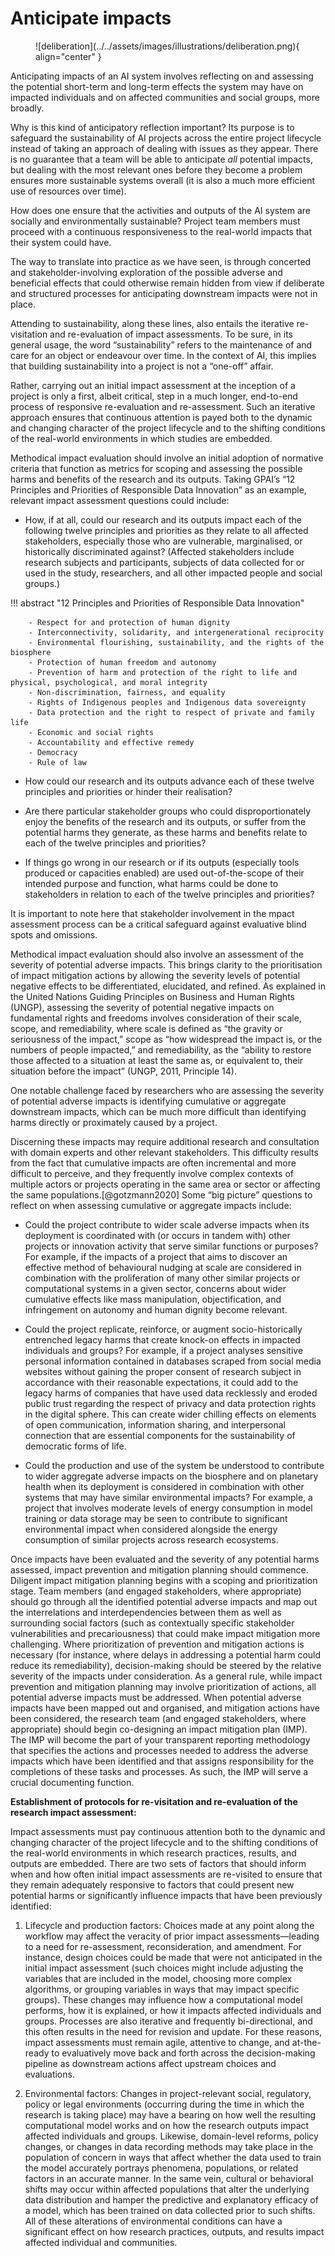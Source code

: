 # Anticipate impacts
<figure markdown>
  ![deliberation](../../assets/images/illustrations/deliberation.png){ align="center" }
</figure>


Anticipating impacts of an AI system involves reflecting on and assessing the potential short-term and long-term effects the system may have on impacted individuals and on affected communities and social groups, more broadly. 

Why is this kind of anticipatory reflection important? Its purpose is to safeguard the sustainability of AI projects across the entire project lifecycle instead of taking an approach of dealing with issues as they appear. There is no guarantee that a team will be able to anticipate *all* potential impacts, but dealing with the most relevant ones before they become a problem ensures more sustainable systems overall (it is also a much more efficient use of resources over time). 

How does one  ensure that the activities and outputs of the AI system are socially and environmentally sustainable? Project team members must proceed with a continuous responsiveness to the real-world impacts that their system could have. 

The way to translate into practice as we have seen, is through concerted and stakeholder-involving exploration of the possible adverse and beneficial effects that could otherwise remain hidden from view if deliberate and structured processes for anticipating downstream impacts were not in place. 

Attending to sustainability, along these lines, also entails the iterative re-visitation and re-evaluation of impact assessments. To be sure, in its general usage, the word “sustainability” refers to the maintenance of and care for an object or endeavour over time. In the context of AI, this implies that building sustainability into a project is not a “one-off” affair. 

Rather, carrying out an initial impact assessment at the inception of a project is only a first, albeit critical, step in a much longer, end-to-end process of responsive re-evaluation and re-assessment. Such an iterative approach ensures that continuous attention is payed both to the dynamic and changing character of the project lifecycle and to the shifting conditions of the real-world environments in which studies are embedded.

Methodical impact evaluation should involve an initial adoption of normative criteria that function as metrics for scoping and assessing the possible harms and benefits of the research and its outputs. Taking GPAI’s “12 Principles and Priorities of Responsible Data Innovation” as an example, relevant impact assessment questions could include:

- How, if at all, could our research and its outputs impact each of the following twelve principles and priorities as they relate to all affected stakeholders, especially those who are vulnerable, marginalised, or historically discriminated against? (Affected stakeholders include research subjects and participants, subjects of data collected for or used in the study, researchers, and all other impacted people and social groups.) 

!!! abstract "12 Principles and Priorities of Responsible Data Innovation"

        - Respect for and protection of human dignity
        - Interconnectivity, solidarity, and intergenerational reciprocity
        - Environmental flourishing, sustainability, and the rights of the biosphere
        - Protection of human freedom and autonomy
        - Prevention of harm and protection of the right to life and physical, psychological, and moral integrity
        - Non-discrimination, fairness, and equality
        - Rights of Indigenous peoples and Indigenous data sovereignty 
        - Data protection and the right to respect of private and family life
        - Economic and social rights
        - Accountability and effective remedy
        - Democracy
        - Rule of law


- How could our research and its outputs advance each of these twelve principles and priorities or hinder their realisation?

- Are there particular stakeholder groups who could disproportionately enjoy the benefits of the research and its outputs, or suffer from the potential harms they generate, as these harms and benefits relate to each of the twelve principles and priorities?

- If things go wrong in our research or if its outputs (especially tools produced or capacities enabled) are used out-of-the-scope of their intended purpose and function, what harms could be done to stakeholders in relation to each of the twelve principles and priorities?


It is important to note here that stakeholder involvement in the mpact assessment process can be a critical safeguard against evaluative blind spots and omissions. 

Methodical impact evaluation should also involve an assessment of the severity of potential adverse impacts. This brings clarity to the prioritisation of impact mitigation actions by allowing the severity levels of potential negative effects to be differentiated, elucidated, and refined. As explained in the United Nations Guiding Principles on Business and Human Rights (UNGP), assessing the severity of potential negative impacts on fundamental rights and freedoms involves consideration of their scale, scope, and remediability, where scale is defined as “the gravity or seriousness of the impact,” scope as “how widespread the impact is, or the numbers of people impacted,” and remediability, as the “ability to restore those affected to a situation at least the same as, or equivalent to, their situation before the impact” (UNGP, 2011, Principle 14).  

One notable challenge faced by researchers who are assessing the severity of potential adverse impacts is identifying cumulative or aggregate downstream impacts, which can be much more difficult than identifying harms directly or proximately caused by a project.

Discerning these impacts may require additional research and consultation with domain experts and other relevant stakeholders. This difficulty results from the fact that cumulative impacts are often incremental and more difficult to perceive, and they frequently involve complex contexts of multiple actors or projects operating in the same area or sector or affecting the same populations.[@gotzmann2020] Some “big picture” questions to reflect on when assessing cumulative or aggregate impacts include:
<!-- (Götzmann et al., 2020) -->

- Could the project contribute to wider scale adverse impacts when its deployment is coordinated with (or occurs in tandem with) other projects or innovation activity that serve similar functions or purposes? For example, if the impacts of a  project that aims to discover an effective method of behavioural nudging at scale are considered in combination with the proliferation of many other similar projects or computational systems in a given sector, concerns about wider cumulative effects like mass manipulation, objectification, and infringement on autonomy and human dignity become relevant.

- Could the project replicate, reinforce, or augment socio-historically entrenched legacy harms that create knock-on effects in impacted individuals and groups? For example, if a project analyses sensitive personal information contained in databases scraped from social media websites without gaining the proper consent of research subject in accordance with their reasonable expectations, it could add to the legacy harms of companies that have used data recklessly and eroded public trust regarding the respect of privacy and data protection rights in the digital sphere. This can create wider chilling effects on elements of open communication, information sharing, and interpersonal connection that are essential components for the sustainability of democratic forms of life.

- Could the production and use of the system be understood to contribute to wider aggregate adverse impacts on the biosphere and on planetary health when its deployment is considered in combination with other systems that may have similar environmental impacts? For example, a project that involves moderate levels of energy consumption in model training or data storage may be seen to contribute to significant environmental impact when considered alongside the energy consumption of similar projects across research ecosystems.

Once impacts have been evaluated and the severity of any potential harms assessed, impact prevention and mitigation planning should commence. Diligent impact mitigation planning begins with a scoping and prioritization stage. Team members (and engaged stakeholders, where appropriate) should go through all the identified potential adverse impacts and map out the interrelations and interdependencies between them as well as surrounding social factors (such as contextually specific stakeholder vulnerabilities and precariousness) that could make impact mitigation more challenging. Where prioritization of prevention and mitigation actions is necessary (for instance, where delays in addressing a potential harm could reduce its remediability), decision-making should be steered by the relative severity of the impacts under consideration. As a general rule, while impact prevention and mitigation planning may involve prioritization of actions, all potential adverse impacts must be addressed. When potential adverse impacts have been mapped out and organised, and mitigation actions have been considered, the research team (and engaged stakeholders, where appropriate) should begin co-designing an impact mitigation plan (IMP). The IMP will become the part of your transparent reporting methodology that specifies the actions and processes needed to address the adverse impacts which have been identified and that assigns responsibility for the completions of these tasks and processes. As such, the IMP will serve a crucial documenting function. 

**Establishment of protocols for re-visitation and re-evaluation of the research impact assessment:**

Impact assessments must pay continuous attention both to the dynamic and changing character of the project lifecycle and to the shifting conditions of the real-world environments in which research practices, results, and outputs are embedded. There are two sets of factors that should inform when and how often initial impact assessments are re-visited to ensure that they remain adequately responsive to factors that could present new potential harms or significantly influence impacts that have been previously identified: 

1.	Lifecycle and production factors: Choices made at any point along the workflow may affect the veracity of prior impact assessments—leading to a need for re-assessment, reconsideration, and amendment. For instance, design choices could be made that were not anticipated in the initial impact assessment (such choices might include adjusting the variables that are included in the model, choosing more complex algorithms, or grouping variables in ways that may impact specific groups). These changes may influence how a computational model performs, how it is explained, or how it impacts affected individuals and groups. Processes are also iterative and frequently bi-directional, and this often results in the need for revision and update. For these reasons, impact assessments must remain agile, attentive to change, and at-the-ready to evaluatively move back and forth across the decision-making pipeline as downstream actions affect upstream choices and evaluations.

2.	Environmental factors: Changes in project-relevant social, regulatory, policy or legal environments (occurring during the time in which the research is taking place) may have a bearing on how well the resulting computational model works and on how the research outputs impact affected individuals and groups. Likewise, domain-level reforms, policy changes, or changes in data recording methods may take place in the population of concern in ways that affect whether the data used to train the model accurately portrays phenomena, populations, or related factors in an accurate manner. In the same vein, cultural or behavioral shifts may occur within affected populations that alter the underlying data distribution and hamper the predictive and explanatory efficacy of a model, which has been trained on data collected prior to such shifts. All of these alterations of environmental conditions can have a significant effect on how research practices, outputs, and results impact affected individual and communities.


<!-- Although the demand to anticipate project impacts is not new for some areas of impact, there has not been a consistent standard for applying impact assessment to AI systems (CITE).  -->
<!-- There is a growing awareness of the importance of anticipatory reflection in terms of the wider social impacts an AI system might have. In academia for example, the NeuroIPS conference introduced a new ethics review protocol that required paper submissions to include an impact statement “discussing the broader impact of their work, including possible societal consequences—both positive and negative” (NeurIPS, 2020) (CITE). -->
<!-- ADD some more info from  -->

<!-- This demand to anticipate research impacts is not new in the modern academy—especially in the biomedical and social sciences, where IRB processes for research involving human subjects have been in place for decades (Abbott and Grady, 2011; Grady 2015). However, the novel human scale, breadth, and reach of CSS research, as well as the new (and often subtler) range of potential harms it poses to impacted individuals, communities, and the biosphere, call into question the adequacy of conventional IRB processes (Metcalf and Crawford, 2016). While the latter have been praised a necessary step forward in protecting the physical, mental, and moral integrity of human research subjects, building public trust in science, and institutionalising needed mechanisms for ethical oversight (Resnik, 2018), critics have also highlighted their unreliability, superficiality, narrowness, and inapplicability to the new set of information hazards posed by the processing of aggregated big data (Prunkl et al., 2021; Raymond, 2019). -->

<!-- A growing awareness of these deficiencies has generated an expanding interest in CSS-adjacent computational disciplines (like machine learning, artificial intelligence, and computational linguistics) to come up with more robust impact assessment regimes and ethics review processes (Hecht et al., 2020; Leins et al., 2020; Nanayakkara, 2021). For instance, in 2020, the NeurIPS conference introduced a new ethics review protocol that required paper submissions to include an impact statement “discussing the broader impact of their work, including possible societal consequences—both positive and negative” (NeurIPS, 2020). Informatively, this protocol was converted into a responsible research practices checklist in 2021 (NeurIPS, 2021) after technically oriented researchers protested that they lacked the training and guidance needed to carry out impact assessments effectively (Ashurst et al., 2021; Johnson, 2020; Prunkl et al., 2021). Though there has been recent progress made, in both AI and CSS research communities, to integrate some form of ethics training into professional development (Ashurst et al., 2020; Salganik and SICSS, nd.) and to articulate guidelines for anticipating ethical impacts (NeurIPS, 2022), there remains a lack of institutionalised instruction, codified guidance, and professional stewardship for research impact assessment processes. As an example, conferences such as ICWSM (2022), ICML (2022), NAACL (2022), and NAAC (2022) each require some form of research impact evaluation and ethical consideration, but aside from directing researchers to relevant professional guidelines and codes of conduct (e.g., from the ACL, ACM, and AAAI), there is scant direction on how to operationalise impact assessment processes (Prunkl et al., 2021). -->

<!-- What is missing from this patchwork of ethics review requirements and guidance is a set of widely accepted procedural mechanisms that would enable and standardise conscientious research impact assessment practices. To fill this gap, recent research into the governance practices needed to create responsible data research environments has called for a coherent, integrated, and holistic approach to impact assessment that includes several interrelated elements (Leslie 2019, 2020; Leslie et al., 2021, 2022b, 2022c, 2022d):  -->
<!-- is this the same in AI projects in general. -->

<!-- As we saw in chapter 3, engaging with stakeholders is a crucial step for anticipating the potential impacts of an AI project. Diligent impact assessment practices should include processes that allows team members to identify and evaluate the salience and contextual characteristics of individuals or groups who may be affected by, or may affect, the research project under consideration (Mitchell et al., 2017; Reed et al., 2005; Schmeer, 1999; Varvasovszky and Brugha, 2000). Stakeholder analysis aims to help researchers understand the relevance of each identified stakeholder to their project and to its use contexts.  It does this by providing a structured way to assess the relative interests, rights, vulnerabilities, and advantages of identified stakeholders as these characteristics may be impacted by, or may impact, the research.  -->

<!-- Three steps are involved in thorough stakeholder analysis. First, researchers should draw on desk-based research, domain expertise, local knowledge, and the lived experience of relevant community members to get a sense of the social environment and human factors that may be affected by, or may affect, the research. This initial exploration should also include positionality reflection to help determine whether the backgrounds of researchers could introduce biases or blind spots into the analysis (elaborated on in the next section). Second, building on this contextual understanding, researchers should identify those individuals and groups who may be significantly impacted by, or may impact, the project, paying close attention to vulnerable and protected groups. Finally, researchers should carry out a stakeholder salience analysis to determine the individuals and groups who are most relevant when considering potential project impacts. This involves assessing the relative interests, rights, vulnerabilities, and advantages of identified stakeholders as these characteristics may be impacted by the project.  -->

<!-- Stakeholder analyses may be carried out in a variety of ways that involve more-or-less stakeholder involvement. This spectrum of options ranges from analyses carried out exclusively by a research team without active community engagement to analyses built around the inclusion of community-led participation and co-design from the earliest stages of stakeholder identification. The degree of stakeholder involvement should vary from project to project based upon a preliminary assessment of the potential risks and hazards of the research, with stakeholder engagement being proportionate to the severity and scale of the potential dangers posed by the project.  -->

<!-- Establishment of clear normative criteria for impact assessment: Effective research impact assessment practices should start from a clear set of ethical values or human rights criteria against which the potential impacts of a project on affected individuals and communities can be evaluated. Such criteria should provide common but non-exclusive point of departure for collective deliberation about the ethical permissibility of the research project under consideration. Adopting common normative criteria from the outset enables reciprocally respectful, sincere, and open discussion about the ethical challenges a research project may face by helping to create a shared vocabulary for informed dialogue and impact assessment. Such a common starting point also facilitates deliberation about how to balance ethical values when they come into tension. -->

<!-- There is, however, a crucial hurdle that must be cleared when establishing which normative criteria to adopt. Amid the undeniable ethical plurality of modern social life, it has become essential to acknowledge the historically relative and contextually situated character of normative criteria per se (Ess, 2006; Lassman, 2011; Madsen and Strong, 2009). This implies that no fixed or universally accepted list of ethical values or fundamental rights and freedoms could pre-reflectively provide such a common starting point. Over the past several decades, research ethicists have, for this reason, taken a more pragmatic and empirically driven position, in proposing basic values, that begins by considering the set of real-world dangers posed by practices of scientific research and by the use of the innovations they yield. Indeed, the principles that have emerged from the two main sources of modern Western research ethics, namely, bioethics and human rights, have found their origins in moral claims that have responded directly to tangible, technologically inflicted harms and atrocities. Whereas the human rights perspective (and its expressions in the founding documents of research ethics, the 1947 Nuremberg Code and the 1964 Helsinki Declaration) has its roots in efforts to redress the well-known technological barbarisms and genocides of the mid-twentieth century, in the case of bioethics, its emergence tracked the public exposure in the 1960s and 1970s of several atrocities of human experimentation—such as the infamous Tuskegee syphilis experiment in the US.   -->

<!-- The responsiveness of the principles of human rights and bioethics to technological harms goes some way to explaining their prominence in contemporary digital ethics. Across all the iterations of the Internet Research Ethics guidelines (IRE 1.0, IRE 2.0, and IRE 3.0), the “Primary Ethical Norms”, which are taken as basic normative criteria (respect for persons, beneficence, and justice), are drawn directly from bioethics (Beauchamp, 2008; franzke et al., 2020). Likewise, in the applied ethics of artificial intelligence and data science, ethics researchers have broadly converged around human rights and bioethical principles that are seen as effectually responding to the real-world problems posed by the use of the AI and data-driven technologies themselves. These hazards include the potential loss of human agency, privacy, and social connection in the wake of expanding automation and datafication, harmful outcomes that may result from the use of poor-quality data or poorly designed systems, and the possibility that entrenched societal dynamics of bias and discrimination will be perpetuated or even augmented by data-driven technologies that tend to reinforce existing social and historical patterns. Accordingly, principles like protecting human dignity, respecting the integrity of private and family life, ensuring solidarity and social connection, supporting human and biospheric wellbeing, and safeguarding equal status, social justice, and the common good have emerged as widely accepted normative criteria (Council of Europe, 2020; High Level Expert Group on AI, 2019; Institute Of Electrical And Electronics Engineers, 2018; Leslie, 2019; Toronto Declaration, 2018; University of Montreal, 2017). -->

<!-- While these ethical values provide a solid basis for research impact assessment in CSS, there is another valence of ethical plurality that must be confronted. From a more interculturally oriented perspective, researchers must acknowledge that the exclusion of non-Western ethical frameworks from the dominant discourses that have shaped the ethics and governance of digital technologies and computational research up to the present reflects deeper legacies of coloniality and Western cultural hegemony that are in need of redress (de Sousa Santos, 2018 Medina, 2012; Quijano, 2007).  On this view, given the planetary stretch of CSS research, its research ethics must confront the way that such legacies have created an unsustainable homogeneity of ethical values in digital ethics. Resistance to the prevailing the monoculture of Western-centric morality will allow CSS research ethics to become sufficiently responsive to the condition of cultural and ethical pluralism that typifies the modern, interconnected global society both between nation-states and regions and within them (Aggarwal, 2020; franzke et al., 2020; Leslie et al., 2022a).   -->

<!-- Any normative criteria that form the basis for research impact assessment must thus be inclusive of the diverse cultural self-understandings and lived experience of all those who may be affected whether or not their value standpoints lie within predominant Western sociocultural sensibilities (Birhane, 2021; Mhlambi, 2020). To meet such a need for an ethically pluralistic and normatively inclusive approach to CSS research ethics, the establishment of clear normative criteria for impact assessment must reflect and foster non-Western visions of ethical life—visions that often depart from the predominant individualistic ethos of Anglo-European framings and instead embrace a more relational, biocentric, and community-based view of moral action and interaction (such as seen, for instance, in the Ubuntu affirmation of moral personhood through social relationality or in the Abya Yala Indigenous prioritization of living well, sumac kawsay, and the care for Mother Earth, Pachamama, in South America) (Eze, 2008; Gyekye, 1992; Huanacuni 2010; Kalumba, 2020; Mbiti, 1970; Menkiti, 1984; Walsh 2015, 2018). Attempts to actualise this broadened scope of normative criteria for assessment of the impacts of computational research and innovation have been recently made in UNESCO’s “Recommendation on the ethics of artificial intelligence”, which has been adopted by its 193 member states, and in the “12 Principles and Priorities of Responsible Data Innovation” proposed as part of the Global Partnership on AI’s (GPAI’s)  2021-2022 Advancing Data Justice Research and Practice project (include here as Annex 1). -->

<!-- Methodical evaluation of potential impacts and impact mitigation planning: The actual research impact assessment process provides an opportunity for research teams (and engaged stakeholders, where deemed appropriate) to produce detailed evaluations of the potential and actual impacts that the project may have, to contextualize and corroborate potential harms and benefits, to make possible the collaborative assessment of the severity of potential adverse impacts identified, and to facilitate the co-design of an impact mitigation plan. -->
<!--  -->
<!-- Methodical impact evaluation should involve an initial adoption of normative criteria that function as metrics for scoping and assessing the possible harms and benefits of the research and its outputs.  -->

<!-- Let't take GPAI's "12 Principles and Priorities of Responsible Data Innovation” as an example. -->


<!-- Relevant impact assessment questions could include: -->

<!-- - How, if at all, could our research and its outputs impact each of the following twelve principles and priorities as they relate to all affected stakeholders, especially those who are vulnerable, marginalised, or historically discriminated against? (Affected stakeholders include research subjects and participants, subjects of data collected for or used in the study, researchers, and all other impacted people and social groups.)  -->


<!-- - How could the project advance each of these twelve principles and priorities or hinder their realisation? -->

<!-- - Are there particular stakeholder groups who could disproportionately enjoy the benefits of the project, or suffer from the potential harms it generates, as these harms and benefits relate to each of the twelve principles and priorities? -->

<!-- - If things go wrong in the project (especially tools produced or capacities enabled) are used out-of-the-scope of their intended purpose and function, what harms could be done to stakeholders in relation to each of the twelve principles and priorities? -->

<!-- It is important to note here that stakeholder involvement in the research impact assessment process can be a critical safeguard against evaluative blind spots and omissions. Impacted individuals and social groups are often in a better position to identify salient impacts, and the inclusion of affected people in impact evaluation processes enables research teams to appropriately contextualize and corroborate the potential harms and benefits they discern in dialogue with people whose positionality and lived experience well situates them to reflectively anticipate possible hazards and advantages. -->

<!-- Methodical impact evaluation should also involve an assessment of the severity of potential adverse impacts. This brings clarity to the prioritisation of impact mitigation actions by allowing the severity levels of potential negative effects to be differentiated, elucidated, and refined. As explained in the United Nations Guiding Principles on Business and Human Rights (UNGP), assessing the severity of potential negative impacts on fundamental rights and freedoms involves consideration of their scale, scope, and remediability, where scale is defined as “the gravity or seriousness of the impact,” scope as “how widespread the impact is, or the numbers of people impacted,” and remediability, as the “ability to restore those affected to a situation at least the same as, or equivalent to, their situation before the impact” (UNGP, 2011, Principle 14).   -->

<!-- One notable challenge faced by researchers who are assessing the severity of potential adverse impacts is identifying cumulative or aggregate impacts of the research and its outputs on stakeholders (and their progeny) that could expand their effects beyond the scope of impact identified for those individuals and communities who are directed affected. Identifying cumulative or aggregate downstream impacts can be much more difficult than identifying harms directly or proximately caused by a research project and its outputs, and discerning these impacts may require additional research and consultation with domain experts and other relevant stakeholders. This difficulty results from the fact that cumulative impacts are often incremental and more difficult to perceive, and they frequently involve complex contexts of multiple actors or research projects operating in the same area or sector or affecting the same populations (Götzmann et al., 2020). Some “big picture” questions to reflect on when assessing cumulative or aggregate impacts include: -->

<!-- Could the research and its outputs contribute to wider scale adverse impacts when its deployment is coordinated with (or occurs in tandem with) other research projects or innovation activity that serve similar functions or purposes? For example, if the impacts of a CSS project that aims to discover an effective method of behavioural nudging at scale are considered in combination with the proliferation of many other similar projects or computational systems in a given sector, concerns about wider cumulative effects like mass manipulation, objectification, and infringement on autonomy and human dignity become relevant. -->

<!-- Could the research and its outputs replicate, reinforce, or augment socio-historically entrenched legacy harms that create knock-on effects in impacted individuals and groups? For example, if a CSS project analyses sensitive personal information contained in databases scraped from social media websites without gaining the proper consent of research subject in accordance with their reasonable expectations, it could add to the legacy harms of companies that have used data recklessly and eroded public trust regarding the respect of privacy and data protection rights in the digital sphere. This can create wider chilling effects on elements of open communication, information sharing, and interpersonal connection that are essential components for the sustainability of democratic forms of life. -->

<!-- Could the production and use of the system be understood to contribute to wider aggregate adverse impacts on the biosphere and on planetary health when its deployment is considered in combination with other systems that may have similar environmental impacts? For example, a CSS project that involves moderate levels of energy consumption in model training or data storage may be seen to contribute to significant environmental impact when considered alongside the energy consumption of similar projects across research ecosystems. -->

<!-- Once impacts have been evaluated and the severity of any potential harms assessed, impact prevention and mitigation planning should commence. Diligent impact mitigation planning begins with a scoping and prioritization stage. Research team members (and engaged stakeholders, where appropriate) should go through all the identified potential adverse impacts and map out the interrelations and interdependencies between them as well as surrounding social factors (such as contextually specific stakeholder vulnerabilities and precariousness) that could make impact mitigation more challenging. Where prioritization of prevention and mitigation actions is necessary (for instance, where delays in addressing a potential harm could reduce its remediability), decision-making should be steered by the relative severity of the impacts under consideration. As a general rule, while impact prevention and mitigation planning may involve prioritization of actions, all potential adverse impacts must be addressed. When potential adverse impacts have been mapped out and organised, and mitigation actions have been considered, the research team (and engaged stakeholders, where appropriate) should begin co-designing an impact mitigation plan (IMP). The IMP will become the part of your transparent reporting methodology that specifies the actions and processes needed to address the adverse impacts which have been identified and that assigns responsibility for the completions of these tasks and processes. As such, the IMP will serve a crucial documenting function.  -->

<!-- Establishment of protocols for re-visitation and re-evaluation of the research impact assessment: Research impact assessments must pay continuous attention both to the dynamic and changing character of the research lifecycles and to the shifting conditions of the real-world environments in which research practices, results, and outputs are embedded. There are two sets of factors that should inform when and how often initial research impact assessments are re-visited to ensure that they remain adequately responsive to factors that could present new potential harms or significantly influence impacts that have been previously identified:  -->

<!-- 1.	Research workflow and production factors: Choices made at any point along the research workflow may affect the veracity of prior impact assessments—leading to a need for re-assessment, reconsideration, and amendment. For instance, research design choices could be made that were not anticipated in the initial impact assessment (such choices might include adjusting the variables that are included in the model, choosing more complex algorithms, or grouping variables in ways that may impact specific groups). These changes may influence how a computational model performs, how it is explained, or how it impacts affected individuals and groups. Research processes are also iterative and frequently bi-directional, and this often results in the need for revision and update. For these reasons, research impact assessments must remain agile, attentive to change, and at-the-ready to evaluatively move back and forth across the decision-making pipeline as downstream actions affect upstream choices and evaluations. -->

<!-- 2.	Environmental factors: Changes in project-relevant social, regulatory, policy or legal environments (occurring during the time in which the research is taking place) may have a bearing on how well the resulting computational model works and on how the research outputs impact affected individuals and groups. Likewise, domain-level reforms, policy changes, or changes in data recording methods may take place in the population of concern in ways that affect whether the data used to train the model accurately portrays phenomena, populations, or related factors in an accurate manner. In the same vein, cultural or behavioral shifts may occur within affected populations that alter the underlying data distribution and hamper the predictive and explanatory efficacy of a model, which has been trained on data collected prior to such shifts. All of these alterations of environmental conditions can have a significant effect on how research practices, outputs, and results impact affected individual and communities. -->
